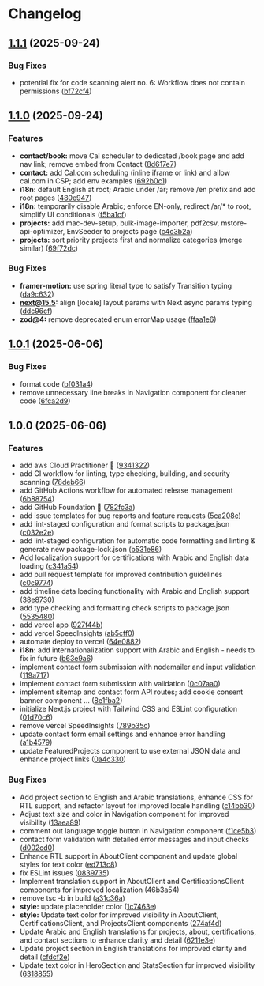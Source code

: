 # Changelog

## [1.1.1](https://github.com/salemaljebaly/portfolio/compare/v1.1.0...v1.1.1) (2025-09-24)


### Bug Fixes

* potential fix for code scanning alert no. 6: Workflow does not contain permissions ([bf72cf4](https://github.com/salemaljebaly/portfolio/commit/bf72cf49e81d206dd29e029657d6915498bf5a5d))

## [1.1.0](https://github.com/salemaljebaly/portfolio/compare/v1.0.1...v1.1.0) (2025-09-24)

### Features

- **contact/book:** move Cal scheduler to dedicated /book page and add nav link; remove embed from Contact ([8d617e7](https://github.com/salemaljebaly/portfolio/commit/8d617e735186df7db54ca79d135b2fb88c709ea7))
- **contact:** add Cal.com scheduling (inline iframe or link) and allow cal.com in CSP; add env examples ([692b0c1](https://github.com/salemaljebaly/portfolio/commit/692b0c18e04a06ad2c7a4d39a59f1c2bb32705fe))
- **i18n:** default English at root; Arabic under /ar; remove /en prefix and add root pages ([480e947](https://github.com/salemaljebaly/portfolio/commit/480e947bff16ead5b502fd8bd7f06b12bee8b607))
- **i18n:** temporarily disable Arabic; enforce EN-only, redirect /ar/\* to root, simplify UI conditionals ([f5ba1cf](https://github.com/salemaljebaly/portfolio/commit/f5ba1cf7ecb2af7d2b54a7e0ab517da908796dc4))
- **projects:** add mac-dev-setup, bulk-image-importer, pdf2csv, mstore-api-optimizer, EnvSeeder to projects page ([c4c3b2a](https://github.com/salemaljebaly/portfolio/commit/c4c3b2a04c8d58fdda2a1af0ee864cb155ee0115))
- **projects:** sort priority projects first and normalize categories (merge similar) ([69f72dc](https://github.com/salemaljebaly/portfolio/commit/69f72dccd7b6186996e8a2ffd5270bfb07290feb))

### Bug Fixes

- **framer-motion:** use spring literal type to satisfy Transition typing ([da9c632](https://github.com/salemaljebaly/portfolio/commit/da9c632d67057bb05af102f8a30989f8e9c3087e))
- **next@15.5:** align [locale] layout params with Next async params typing ([ddc96cf](https://github.com/salemaljebaly/portfolio/commit/ddc96cfda6011854056502fd43753c4e7dab108c))
- **zod@4:** remove deprecated enum errorMap usage ([ffaa1e6](https://github.com/salemaljebaly/portfolio/commit/ffaa1e68511180e813a4ce5b69b9393ca0f90496))

## [1.0.1](https://github.com/salemaljebaly/portfolio/compare/v1.0.0...v1.0.1) (2025-06-06)

### Bug Fixes

- format code ([bf031a4](https://github.com/salemaljebaly/portfolio/commit/bf031a4d6014fd1a117eb8d4ad59e1aa9f1c6ff1))
- remove unnecessary line breaks in Navigation component for cleaner code ([6fca2d9](https://github.com/salemaljebaly/portfolio/commit/6fca2d9431ec28e83786aee29919731dafcc6701))

## 1.0.0 (2025-06-06)

### Features

- add aws Cloud Practitioner 🚀 ([9341322](https://github.com/salemaljebaly/portfolio/commit/9341322b57294507569dd313fbce28692dca6938))
- add CI workflow for linting, type checking, building, and security scanning ([78deb66](https://github.com/salemaljebaly/portfolio/commit/78deb6665d8657536bf0c406344b0ef1e0ae15f5))
- add GitHub Actions workflow for automated release management ([6b88754](https://github.com/salemaljebaly/portfolio/commit/6b88754c4dc9e979866b6273685f4ae453fe8b36))
- add GitHub Foundation 🎉 ([782fc3a](https://github.com/salemaljebaly/portfolio/commit/782fc3ae3d181deb55af1ff0aff2dbce92909265))
- add issue templates for bug reports and feature requests ([5ca208c](https://github.com/salemaljebaly/portfolio/commit/5ca208c6f8c39535442737ff613e707259d4f16e))
- add lint-staged configuration and format scripts to package.json ([c032e2e](https://github.com/salemaljebaly/portfolio/commit/c032e2e2bf70491cae1d2af58d68308b9ea427bc))
- add lint-staged configuration for automatic code formatting and linting & generate new package-lock.json ([b531e86](https://github.com/salemaljebaly/portfolio/commit/b531e8625d5d3cc6e65cb556cf1fc1c8a86eebbc))
- Add localization support for certifications with Arabic and English data loading ([c341a54](https://github.com/salemaljebaly/portfolio/commit/c341a54f6e14f97dce3a22175c479a137a8b85cf))
- add pull request template for improved contribution guidelines ([c0c9774](https://github.com/salemaljebaly/portfolio/commit/c0c9774d4933f3fc9431af639a873626d7f786f9))
- add timeline data loading functionality with Arabic and English support ([38e8730](https://github.com/salemaljebaly/portfolio/commit/38e8730d98c0edefe52fb7ca1344623ea553ed68))
- add type checking and formatting check scripts to package.json ([5535480](https://github.com/salemaljebaly/portfolio/commit/5535480824898e5fb89854723f35102b5db937e0))
- add vercel app ([927f44b](https://github.com/salemaljebaly/portfolio/commit/927f44b6c1ab9a43a075faff586f94797a47f93d))
- add vercel SpeedInsights ([ab5cff0](https://github.com/salemaljebaly/portfolio/commit/ab5cff00281d1acf863e91ac7107ba7514561bd9))
- automate deploy to vercel ([64e0882](https://github.com/salemaljebaly/portfolio/commit/64e0882ba8d3347218d3209811c7022faa65d020))
- **i18n:** add internationalization support with Arabic and English - needs to fix in future ([b63e9a6](https://github.com/salemaljebaly/portfolio/commit/b63e9a687ac0cb85d311013fee7ff4456fdfd55c))
- implement contact form submission with nodemailer and input validation ([119a717](https://github.com/salemaljebaly/portfolio/commit/119a71796eee9ec5cc70c2b4c5ca2856063d41d8))
- implement contact form submission with validation ([0c07aa0](https://github.com/salemaljebaly/portfolio/commit/0c07aa03ffa8f29ca8e45f36dceeedc303f9af44))
- implement sitemap and contact form API routes; add cookie consent banner component ... ([8e1fba2](https://github.com/salemaljebaly/portfolio/commit/8e1fba21c871a06b037fe44c09606f5ccf164e23))
- initialize Next.js project with Tailwind CSS and ESLint configuration ([01d70c6](https://github.com/salemaljebaly/portfolio/commit/01d70c6d876bb201666caa5628506226dee8b262))
- remove vercel SpeedInsights ([789b35c](https://github.com/salemaljebaly/portfolio/commit/789b35cc0ca7ba7d7478db756acd6667d040f696))
- update contact form email settings and enhance error handling ([a1b4579](https://github.com/salemaljebaly/portfolio/commit/a1b45798c5372e3c68e0293d64284b10cbff6eed))
- update FeaturedProjects component to use external JSON data and enhance project links ([0a4c330](https://github.com/salemaljebaly/portfolio/commit/0a4c330f80dc0b74bbd93bd374974e38b9d00011))

### Bug Fixes

- Add project section to English and Arabic translations, enhance CSS for RTL support, and refactor layout for improved locale handling ([c14bb30](https://github.com/salemaljebaly/portfolio/commit/c14bb30801e6053b61565445dc7e4398125637a1))
- Adjust text size and color in Navigation component for improved visibility ([13aea89](https://github.com/salemaljebaly/portfolio/commit/13aea896ab7bc1983b3ae07950e326d9246de704))
- comment out language toggle button in Navigation component ([f1ce5b3](https://github.com/salemaljebaly/portfolio/commit/f1ce5b3cf6c993ecd7a1576bd747ef9d1050d4da))
- contact form validation with detailed error messages and input checks ([d002cd0](https://github.com/salemaljebaly/portfolio/commit/d002cd0e91bba6faa5dcc82d4ef4c4500724e00f))
- Enhance RTL support in AboutClient component and update global styles for text color ([ed713c8](https://github.com/salemaljebaly/portfolio/commit/ed713c869eeae93eab2951c8c4a74fca78c5b2fd))
- fix ESLint issues ([0839735](https://github.com/salemaljebaly/portfolio/commit/0839735cda426d036c46e4488fd8475f5a986ef4))
- Implement translation support in AboutClient and CertificationsClient components for improved localization ([46b3a54](https://github.com/salemaljebaly/portfolio/commit/46b3a54bbc6b0e33f48b17169ebd1f9752f33b21))
- remove tsc -b in build ([a31c36a](https://github.com/salemaljebaly/portfolio/commit/a31c36a7bd9d650a9588df8cfdd973894d51feeb))
- **style:** update placeholder color ([1c7463e](https://github.com/salemaljebaly/portfolio/commit/1c7463e9d0076904d37ca24e1716e2118ed5fdca))
- **style:** Update text color for improved visibility in AboutClient, CertificationsClient, and ProjectsClient components ([274af4d](https://github.com/salemaljebaly/portfolio/commit/274af4d8ad717ff0e895c93e1bfaf77912a08940))
- Update Arabic and English translations for projects, about, certifications, and contact sections to enhance clarity and detail ([6211e3e](https://github.com/salemaljebaly/portfolio/commit/6211e3ef88a462ca4a9af6bfad5532f2ab1bc9c8))
- Update project section in English translations for improved clarity and detail ([cfdcf2e](https://github.com/salemaljebaly/portfolio/commit/cfdcf2e58daf15a404f09c4a7ffb1aafac5de443))
- Update text color in HeroSection and StatsSection for improved visibility ([6318855](https://github.com/salemaljebaly/portfolio/commit/6318855b9db5b618c38583b25d9b486f0f73ad67))
